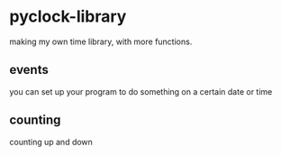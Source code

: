 # pyclock-library
making my own time library, with more functions.

## events
you can set up your program to do something on a certain date or time

## counting
counting up and down



